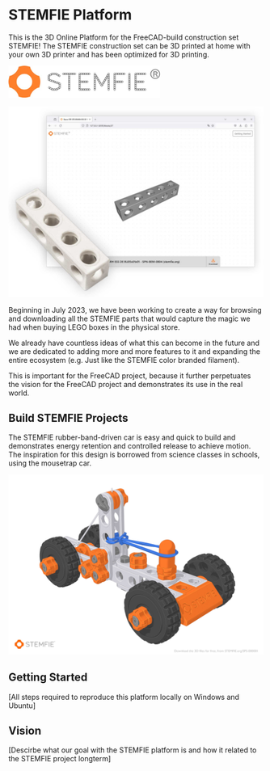 # STEMFIE Platform
This is the 3D Online Platform for the FreeCAD-build construction set STEMFIE! The STEMFIE construction set can be 3D printed at home with your own 3D printer and has been optimized for 3D printing.

<img src="images/STEMFIE_Logo_Horzontal_registered.jpg" width="300">

![](images/stemfie-release.jpg)

Beginning in July 2023, we have been working to create a way for browsing and downloading all the STEMFIE parts that would capture the magic we had when buying LEGO boxes in the physical store.

We already have countless ideas of what this can become in the future and we are dedicated to adding more and more features to it and expanding the entire ecosystem (e.g. Just like the STEMFIE color branded filament).

This is important for the FreeCAD project, because it further perpetuates the vision for the FreeCAD project and demonstrates its use in the real world.

## Build STEMFIE Projects
The STEMFIE rubber-band-driven car is easy and quick to build and demonstrates energy retention and controlled release to achieve motion. The inspiration for this design is borrowed from science classes in schools, using the mousetrap car.

![](images/stemfie-car-project.jpg)

## Getting Started
[All steps required to reproduce this platform locally on Windows and Ubuntu]

## Vision
[Descirbe what our goal with the STEMFIE platform is and how it related to the STEMFIE project longterm]
